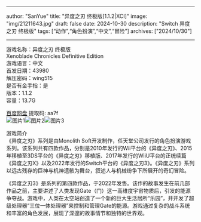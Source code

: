 
---
author: "SanYue"
title: "异度之刃 终极版[1.1.2|XCI]"
image: "img/21211643.jpg"
draft: false
date: 2024-10-30
description: "Switch 异度之刃 终极版"
tags: [“动作”,“角色扮演”,“中文”,“冒险”]
archives: ["2024/10/30"]

---

游戏名称：异度之刃 终极版   
Xenoblade Chronicles Definitive Edition    
游戏语言：中文  
首发日期：43980  
解压密码：wing515  
是否有金手指：是  
版本：1.1.2   
容量：13.7G

[百度网盘](https://pan.baidu.com/s/12MzitQNi3ax0cMxYWjT3fw) 提取码: aa7f  
![图片1](img/2021110117.png)![图片2](img/202106121645.png)![图片3](img/202206291252.jpg)  

游戏简介  
《异度之刃》系列是由Monolith Soft开发制作，任天堂公司发行的角色扮演游戏系列‌。该系列共有四款作品，分别是2010年发行的Wii平台的《异度之刃》、2015年移植至3DS平台的《异度之刃》移植版、2017年发行的WiiU平台的正统续篇《异度之刃X》以及2022年发行的Switch平台的《异度之刃3》。《异度之刃》系列以远古残存的巨神与机神遗骸为舞台，叙述人与机械纷争下所展开的奇幻冒险‌。

《异度之刃3》是系列的第四款作品，于2022年发售。该作的故事发生在前几部作品之前，主要讲述了人类发现Gate（门）这一高维度宇宙物质后，引发的能源争夺战。游戏中，人类在太空站创造了一个新的巨大生活居所“乐园”，并开发了超级处理器“三位一体处理器”来控制和管理Gate的能源。游戏通过复杂的战斗系统和丰富的角色发展，展现了深邃的故事情节和独特的世界观‌。
